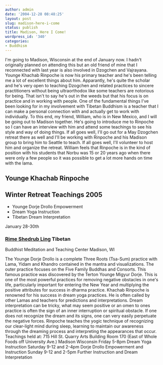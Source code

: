 ```yaml
---
author: admin
date: '2004-12-28 08:48:25'
layout: post
slug: madison-here-i-come
status: publish
title: Madison, Here I Come!
wordpress_id: '340'
categories:
- Buddhism
---
```


I'm going to Madison, Wisconsin at the end of January now. I hadn't
originally planned on attending this but an old friend of mine that I
reconnected with last year is also involved in Dzogchen and Vajrayana.
Younge Khachab Rinpoche is now his primary teacher and he's been telling
me a lot of excellent things about him. Apparantly, he's quite the
scholar and he's very open to teaching Dzogchen and related practices to
sincere practitioners without being ultraorthodox like some teachers are
notorious for being. That isn't to say he's out in the weeds but that
his focus is on practice and in working with people. One of the
fundamental things I've been looking for in my involvement with Tibetan
Buddhism is a teacher that I can make a personal connection with and
actually get to work with individually. To this end, my friend, William,
who is in New Mexico, and I will be going out to Madison together. He's
going to introduce me to Rinpoche so I can have an interview with him
and attend some teachings to see his style and way of doing things. If
all goes well, I'll go out for a May Dzogchen retreat there as well and
I'll be working with Rinpoche and his Madison group to bring him to
Seattle to teach. If all goes well, I'll volunteer to host him and
organize the retreat. William feels that Rinpoche is in the kind of
position with his students that Norbu was 15 or 20 years ago when there
were only a few people so it was possible to get a lot more hands on
time with the lama.

## Younge Khachab Rinpoche

## Winter Retreat Teachings 2005

-   Younge Dorje Drollo Empowerment
-   Dream Yoga Instruction
-   Tibetan Dream Interpretation

January 28-30th

### [Rime Shedrub Ling](http://www.rimeshedrubling.org/) Tibetan
Buddhist Meditation and Teaching Center Madison, WI

The Younge Dorje Drollo is a complete Three Roots (Tsa-Sum) practice
with Lama, Yidam and Khandro contained in the mantra and visualizations.
The outer practice focuses on the Five Family Buddhas and Consorts. This
famous practice was discovered by the Terton Younge Migyur Dorje. This
is one of the most powerful practices for removing negative obstacles in
one's life, particularly important for entering the New Year and
multiplying the positive attributes for success in dharma practice.
Khachab Rinpoche is renowned for his success in dream yoga practices. He
is often called by other Lamas and teachers for predictions and
interpretations. Dream interpretation can be tricky, what may seem
positive or an omen to ones practice is often the sign of an inner
interruption or spiritual obstacle. If one does not recognize the dream
and its signs, one can very easily perpetuate the negative forces.
Rinpoche teaches the yogic technique of recognizing our clear-light mind
during sleep, learning to maintain our awareness through the dreaming
process and interpreting the appearances that occur. Teachings held at:
715 Hill St. Quarry Arts Building Room 170 (East of Whole Foods off
University Ave.) Madison Wisconsin Friday 5-8pm Dream Yoga Instruction
Saturday 9-12 and 2-4pm Dorje Drollo Empowerment and Instruction Sunday
9-12 and 2-5pm Further Instruction and Dream Interpretation
